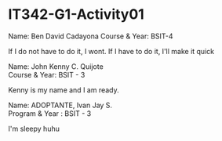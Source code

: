 # IT342-G1-Activity01

Name: Ben David Cadayona
Course & Year: BSIT-4

If I do not have to do it, I wont. If I have to do it, I'll make it quick

Name: John Kenny C. Quijote <br>
Course & Year: BSIT - 3

Kenny is my name and I am ready.


Name: ADOPTANTE, Ivan Jay S. <br>
Program & Year : BSIT - 3

I'm sleepy huhu

